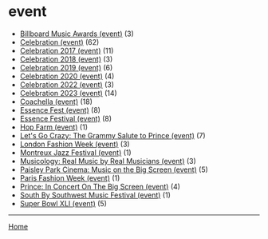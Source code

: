 # event

  * [Billboard Music Awards (event)](../event/billboard-music-awards/index.md) (3)
  * [Celebration (event)](../event/celebration/index.md) (62)
  * [Celebration 2017 (event)](../event/celebration-2017/index.md) (11)
  * [Celebration 2018 (event)](../event/celebration-2018/index.md) (3)
  * [Celebration 2019 (event)](../event/celebration-2019/index.md) (6)
  * [Celebration 2020 (event)](../event/celebration-2020/index.md) (4)
  * [Celebration 2022 (event)](../event/celebration-2022/index.md) (3)
  * [Celebration 2023 (event)](../event/celebration-2023/index.md) (14)
  * [Coachella (event)](../event/coachella/index.md) (18)
  * [Essence Fest (event)](../event/essence-fest/index.md) (8)
  * [Essence Festival (event)](../event/essence-festival/index.md) (8)
  * [Hop Farm (event)](../event/hop-farm/index.md) (1)
  * [Let's Go Crazy: The Grammy Salute to Prince (event)](../event/let-s-go-crazy-the-grammy-salute-to-prince/index.md) (7)
  * [London Fashion Week (event)](../event/london-fashion-week/index.md) (3)
  * [Montreux Jazz Festival (event)](../event/montreux-jazz-festival/index.md) (1)
  * [Musicology: Real Music by Real Musicians (event)](../event/musicology-real-music-by-real-musicians/index.md) (3)
  * [Paisley Park Cinema: Music on the Big Screen (event)](../event/paisley-park-cinema-music-on-the-big-screen/index.md) (5)
  * [Paris Fashion Week (event)](../event/paris-fashion-week/index.md) (1)
  * [Prince: In Concert On The Big Screen (event)](../event/prince-in-concert-on-the-big-screen/index.md) (4)
  * [South By Southwest Music Festival (event)](../event/south-by-southwest-music-festival/index.md) (1)
  * [Super Bowl XLI (event)](../event/super-bowl-xli/index.md) (5)

----

[Home](../index.md)
